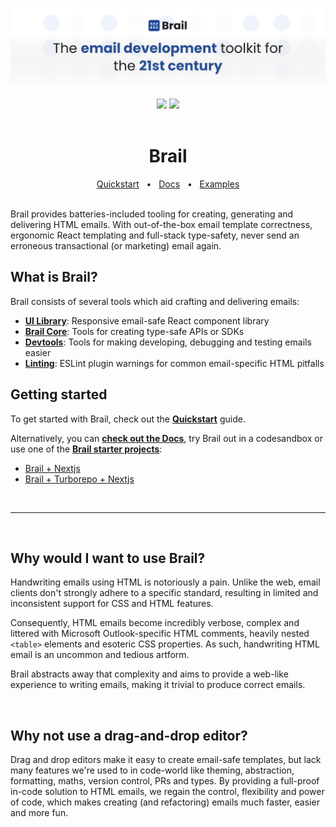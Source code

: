 ![Brail](./static/banner.jpg)

<div align="center">
  <a href="https://www.npmjs.com/package/brail"><img src="https://img.shields.io/npm/v/brail" /></a>
  <a href="https://github.com/sinclairnick/brail/blob/main/LICENSE"><img src="https://img.shields.io/badge/license-Apache%202-blue" /></a>
  <br />
  <br />
  <h1>Brail</h1>
  <a href="https://www.prisma.io/docs/getting-started/quickstart">Quickstart</a>
  <span>&nbsp;&nbsp;•&nbsp;&nbsp;</span>
  <a href="https://brail.vercel.app">Docs</a>
  <span>&nbsp;&nbsp;•&nbsp;&nbsp;</span>
  <a href="https://github.com/brail/apps/examples">Examples</a>
  <br />
  <br />
</div>

Brail provides batteries-included tooling for creating, generating and delivering HTML emails. With out-of-the-box email template correctness, ergonomic React templating and full-stack type-safety, never send an erroneous transactional (or marketing) email again.

## What is Brail?

Brail consists of several tools which aid crafting and delivering emails:

- [**UI Library**](): Responsive email-safe React component library
- [**Brail Core**](): Tools for creating type-safe APIs or SDKs
- [**Devtools**](): Tools for making developing, debugging and testing emails easier
- [**Linting**](): ESLint plugin warnings for common email-specific HTML pitfalls

## Getting started

To get started with Brail, check out the [**Quickstart**]() guide.

Alternatively, you can [**check out the Docs**](), try Brail out in a codesandbox or use one of the [**Brail starter projects**]():

- [Brail + Nextjs]()
- [Brail + Turborepo + Nextjs]()

<br/>

---

<br/>

## Why would I want to use Brail?

Handwriting emails using HTML is notoriously a pain. Unlike the web, email clients don't strongly adhere to a specific standard, resulting in limited and inconsistent support for CSS and HTML features.

Consequently, HTML emails become incredibly verbose, complex and littered with Microsoft Outlook-specific HTML comments, heavily nested `<table>` elements and esoteric CSS properties. As such, handwriting HTML email is an uncommon and tedious artform.

Brail abstracts away that complexity and aims to provide a web-like experience to writing emails, making it trivial to produce correct emails.

<br/>

##  Why not use a drag-and-drop editor?

Drag and drop editors make it easy to create email-safe templates, but lack many features we're used to in code-world like theming, abstraction, formatting, maths, version control, PRs and types. By providing a full-proof in-code solution to HTML emails, we regain the control, flexibility and power of code, which makes creating (and refactoring) emails much faster, easier and more fun.
